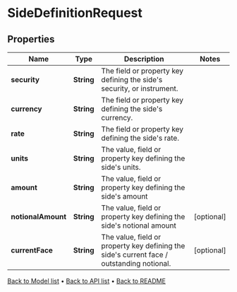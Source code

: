 

# SideDefinitionRequest


## Properties

| Name | Type | Description | Notes |
|------------ | ------------- | ------------- | -------------|
|**security** | **String** | The field or property key defining the side&#39;s security, or instrument. |  |
|**currency** | **String** | The field or property key defining the side&#39;s currency. |  |
|**rate** | **String** | The field or property key defining the side&#39;s rate. |  |
|**units** | **String** | The value, field or property key defining the side&#39;s units. |  |
|**amount** | **String** | The value, field or property key defining the side&#39;s amount |  |
|**notionalAmount** | **String** | The value, field or property key defining the side&#39;s notional amount |  [optional] |
|**currentFace** | **String** | The value, field or property key defining the side&#39;s current face / outstanding notional. |  [optional] |



[Back to Model list](../README.md#documentation-for-models) &#8226; [Back to API list](../README.md#documentation-for-api-endpoints) &#8226; [Back to README](../README.md)


